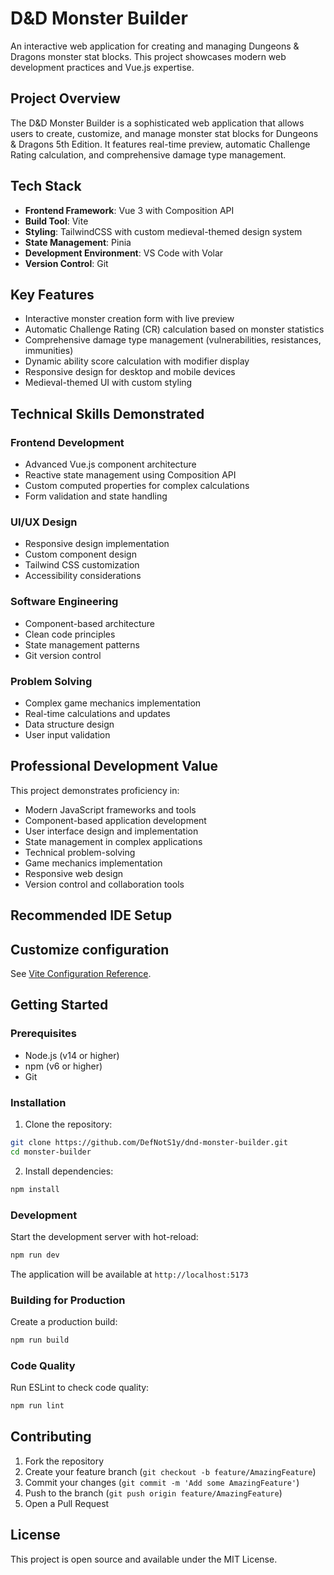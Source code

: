 # D&D Monster Builder

An interactive web application for creating and managing Dungeons & Dragons monster stat blocks. This project showcases modern web development practices and Vue.js expertise.

## Project Overview

The D&D Monster Builder is a sophisticated web application that allows users to create, customize, and manage monster stat blocks for Dungeons & Dragons 5th Edition. It features real-time preview, automatic Challenge Rating calculation, and comprehensive damage type management.

## Tech Stack

- **Frontend Framework**: Vue 3 with Composition API
- **Build Tool**: Vite
- **Styling**: TailwindCSS with custom medieval-themed design system
- **State Management**: Pinia
- **Development Environment**: VS Code with Volar
- **Version Control**: Git

## Key Features

- Interactive monster creation form with live preview
- Automatic Challenge Rating (CR) calculation based on monster statistics
- Comprehensive damage type management (vulnerabilities, resistances, immunities)
- Dynamic ability score calculation with modifier display
- Responsive design for desktop and mobile devices
- Medieval-themed UI with custom styling

## Technical Skills Demonstrated

### Frontend Development

- Advanced Vue.js component architecture
- Reactive state management using Composition API
- Custom computed properties for complex calculations
- Form validation and state handling

### UI/UX Design

- Responsive design implementation
- Custom component design
- Tailwind CSS customization
- Accessibility considerations

### Software Engineering

- Component-based architecture
- Clean code principles
- State management patterns
- Git version control

### Problem Solving

- Complex game mechanics implementation
- Real-time calculations and updates
- Data structure design
- User input validation

## Professional Development Value

This project demonstrates proficiency in:

- Modern JavaScript frameworks and tools
- Component-based application development
- User interface design and implementation
- State management in complex applications
- Technical problem-solving
- Game mechanics implementation
- Responsive web design
- Version control and collaboration tools

## Recommended IDE Setup

## Customize configuration

See [Vite Configuration Reference](https://vite.dev/config/).

## Getting Started

### Prerequisites

- Node.js (v14 or higher)
- npm (v6 or higher)
- Git

### Installation

1. Clone the repository:

```sh
git clone https://github.com/DefNotS1y/dnd-monster-builder.git
cd monster-builder
```

2. Install dependencies:

```sh
npm install
```

### Development

Start the development server with hot-reload:

```sh
npm run dev
```

The application will be available at `http://localhost:5173`

### Building for Production

Create a production build:

```sh
npm run build
```

### Code Quality

Run ESLint to check code quality:

```sh
npm run lint
```

## Contributing

1. Fork the repository
2. Create your feature branch (`git checkout -b feature/AmazingFeature`)
3. Commit your changes (`git commit -m 'Add some AmazingFeature'`)
4. Push to the branch (`git push origin feature/AmazingFeature`)
5. Open a Pull Request

## License

This project is open source and available under the MIT License.
